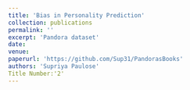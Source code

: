 ```yaml
---
title: 'Bias in Personality Prediction'
collection: publications
permalink: ''
excerpt: 'Pandora dataset'
date: 
venue: 
paperurl: 'https://github.com/Sup31/PandorasBooks'
authors: 'Supriya Paulose'
Title Number:'2'
---
```

